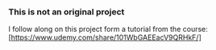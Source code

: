 ### This is not an original project

I follow along on this project form a tutorial from the course: [https://www.udemy.com/share/101WbGAEEacV9QRHkF/]
